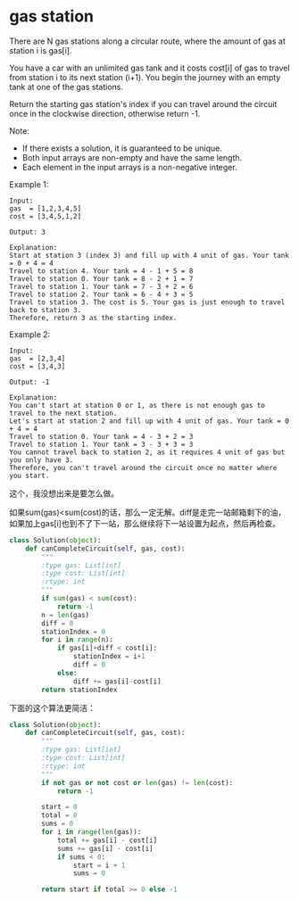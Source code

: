 # gas station

There are N gas stations along a circular route, where the amount of gas at station i is gas[i].

You have a car with an unlimited gas tank and it costs cost[i] of gas to travel from station i to its next station (i+1). You begin the journey with an empty tank at one of the gas stations.

Return the starting gas station's index if you can travel around the circuit once in the clockwise direction, otherwise return -1.

Note:

* If there exists a solution, it is guaranteed to be unique.
* Both input arrays are non-empty and have the same length.
* Each element in the input arrays is a non-negative integer.

Example 1:
```
Input:
gas  = [1,2,3,4,5]
cost = [3,4,5,1,2]

Output: 3

Explanation:
Start at station 3 (index 3) and fill up with 4 unit of gas. Your tank = 0 + 4 = 4
Travel to station 4. Your tank = 4 - 1 + 5 = 8
Travel to station 0. Your tank = 8 - 2 + 1 = 7
Travel to station 1. Your tank = 7 - 3 + 2 = 6
Travel to station 2. Your tank = 6 - 4 + 3 = 5
Travel to station 3. The cost is 5. Your gas is just enough to travel back to station 3.
Therefore, return 3 as the starting index.
```
Example 2:
```
Input:
gas  = [2,3,4]
cost = [3,4,3]

Output: -1

Explanation:
You can't start at station 0 or 1, as there is not enough gas to travel to the next station.
Let's start at station 2 and fill up with 4 unit of gas. Your tank = 0 + 4 = 4
Travel to station 0. Your tank = 4 - 3 + 2 = 3
Travel to station 1. Your tank = 3 - 3 + 3 = 3
You cannot travel back to station 2, as it requires 4 unit of gas but you only have 3.
Therefore, you can't travel around the circuit once no matter where you start.
```

这个，我没想出来是要怎么做。

如果sum(gas)<sum(cost)的话，那么一定无解。diff是走完一站邮箱剩下的油，如果加上gas[i]也到不了下一站，那么继续将下一站设置为起点，然后再检查。

```python
class Solution(object):
    def canCompleteCircuit(self, gas, cost):
        """
        :type gas: List[int]
        :type cost: List[int]
        :rtype: int
        """
        if sum(gas) < sum(cost):
            return -1
        n = len(gas)
        diff = 0
        stationIndex = 0
        for i in range(n):
            if gas[i]+diff < cost[i]:
                stationIndex = i+1
                diff = 0
            else:
                diff += gas[i]-cost[i]
        return stationIndex
```

下面的这个算法更简洁：

```python
class Solution(object):
    def canCompleteCircuit(self, gas, cost):
        """
        :type gas: List[int]
        :type cost: List[int]
        :rtype: int
        """
        if not gas or not cost or len(gas) != len(cost):
            return -1

        start = 0
        total = 0
        sums = 0
        for i in range(len(gas)):
            total += gas[i] - cost[i]
            sums += gas[i] - cost[i]
            if sums < 0:
                start = i + 1
                sums = 0

        return start if total >= 0 else -1
```
